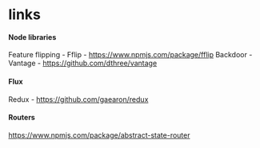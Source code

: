 # links


#### Node libraries
Feature flipping - Fflip - https://www.npmjs.com/package/fflip
Backdoor - Vantage - https://github.com/dthree/vantage

#### Flux
Redux - https://github.com/gaearon/redux

#### Routers
https://www.npmjs.com/package/abstract-state-router



